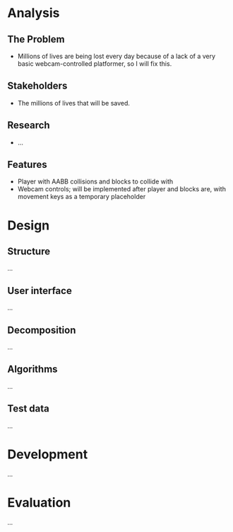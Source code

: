 # Analysis

## The Problem

-   Millions of lives are being lost every day because of a lack of a very basic webcam-controlled platformer, so I will fix this.

## Stakeholders

-   The millions of lives that will be saved.

## Research

-   ...

## Features

-   Player with AABB collisions and blocks to collide with
-   Webcam controls; will be implemented after player and blocks are, with movement keys as a temporary placeholder

# Design

## Structure

...

## User interface

...

## Decomposition

...

## Algorithms

...

## Test data

...

# Development

...

# Evaluation

...
